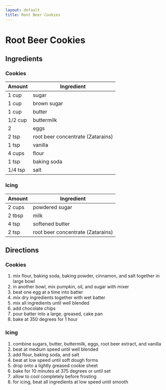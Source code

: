 ```yaml
---
layout: default
title: Root Beer Cookies
---
```


# Root Beer Cookies

## Ingredients

### Cookies

Amount | Ingredient
-|-
1 cup | sugar
1 cup | brown sugar
1 cup | butter
1/2 cup | buttermilk
2 | eggs
2 tsp | root beer concentrate (Zatarains)
1 tsp | vanilla
4 cups | flour
1 tsp | baking soda
1/4 tsp | salt

### Icing

Amount | Ingredient
-|-
2 cups | powdered sugar
2 tbsp | milk
4 tsp | softened butter
2 tsp | root beer concentrate (Zatarains)


## Directions

### Cookies

1. mix flour, baking soda, baking powder, cinnamon, and salt together in large bowl
2. in another bowl, mix pumpkin, oil, and sugar with mixer
3. beat one egg at a time into batter
4. mix dry ingredients together with wet batter
5. mix all ingredients until well blended
6. add chocolate chips
7. pour batter into a large, greased, cake pan
8. bake at 350 degrees for 1 hour

### Icing

1. combine sugars, butter, buttermilk, eggs, root beer extract, and vanilla
2. beat at medium speed until well blended
3. add flour, baking soda, and salt
4. beat at low speed until soft dough forms
5. drop onto a lightly greased cookie sheet
6. bake for 10 minutes at 375 degrees or until set
7. allow to cool completely before frosting
8. for icing, beat all ingredients at low speed until smooth